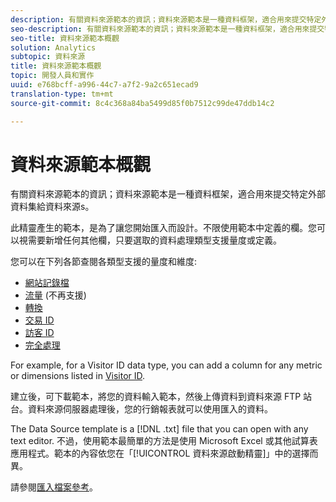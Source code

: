 ```yaml
---
description: 有關資料來源範本的資訊；資料來源範本是一種資料框架，適合用來提交特定外部資料集給資料來源s。
seo-description: 有關資料來源範本的資訊；資料來源範本是一種資料框架，適合用來提交特定外部資料集給資料來源s。
seo-title: 資料來源範本概觀
solution: Analytics
subtopic: 資料來源
title: 資料來源範本概觀
topic: 開發人員和實作
uuid: e768bcff-a996-44c7-a7f2-9a2c651ecad9
translation-type: tm+mt
source-git-commit: 8c4c368a84ba5499d85f0b7512c99de47ddb14c2

---
```



# 資料來源範本概觀

有關資料來源範本的資訊；資料來源範本是一種資料框架，適合用來提交特定外部資料集給資料來源s。

此精靈產生的範本，是為了讓您開始匯入而設計。不限使用範本中定義的欄。您可以視需要新增任何其他欄，只要選取的資料處理類型支援量度或定義。

您可以在下列各節查閱各類型支援的量度和維度:

* [網站記錄檔](/help/import/c-data-sources/c-datasrc-types/datasrc-web-log.md)
* [流量](/help/import/c-data-sources/c-datasrc-types/datasrc-traffic.md) (不再支援)
* [轉換](/help/import/c-data-sources/c-datasrc-types/datasrc-conversion.md)
* [交易 ID](/help/import/c-data-sources/c-datasrc-types/datasrc-transactionid.md)
* [訪客 ID](/help/import/c-data-sources/c-datasrc-types/datasrc-visitorid.md)
* [完全處理](/help/import/c-data-sources/c-datasrc-types/datasrc-full-processing.md)

For example, for a Visitor ID data type, you can add a column for any metric or dimensions listed in [Visitor ID](/help/import/c-data-sources/c-datasrc-types/datasrc-visitorid.md).

建立後，可下載範本，將您的資料輸入範本，然後上傳資料到資料來源 FTP 站台。資料來源伺服器處理後，您的行銷報表就可以使用匯入的資料。

The Data Source template is a [!DNL .txt] file that you can open with any text editor. 不過，使用範本最簡單的方法是使用 Microsoft Excel 或其他試算表應用程式。範本的內容依您在「[!UICONTROL 資料來源啟動精靈]」中的選擇而異。

請參閱[匯入檔案參考](/help/import/c-data-sources/datasrc-template/datasrc-import-file-reference.md)。
